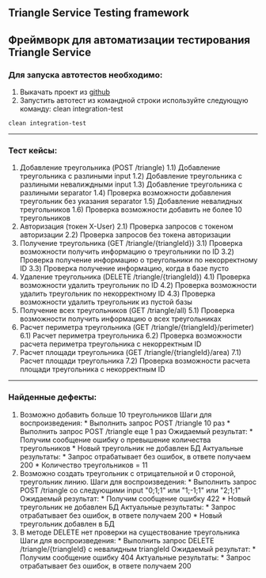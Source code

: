 Triangle Service Testing framework
---
Фреймворк для автоматизации тестирования Triangle Service
---
### Для запуска автотестов необходимо:
 1) Выкачать проект из [github](https://github.com/ansukhov/triangleService)
 2) Запустить автотест из командной строки используйте следующую команду: clean integration-test

```
clean integration-test
```
---
### Тест кейсы:
 1) Добавление треугольника (POST /triangle)
    1.1) Добавление треугольника с разлиными input
    1.2) Добавление треугольника с разлиными невалиждными input
    1.3) Добавление треугольника с разлиными separator
    1.4) Проверка возможности добавления треугольник без указания separator
    1.5) Добавление невалидных треугольников
    1.6) Проверка возможности добавить не более 10 треугольников
 2) Авторизация (токен X-User)
    2.1) Проверка запросов с токеном авторизации
    2.2) Проверка запросов без токена авторизации
 3) Получение треугольника (GET	/triangle/{triangleId})
    3.1) Проверка возможности получить информацию о треугольники по ID
    3.2) Проверка получение информацию о треугольники по некорректному ID
    3.3) Проверка получение информацию, когда в базе пусто
 4) Удаление треугольника (DELETE /triangle/{triangleId})
    4.1) Проверка возможности удалить треугольник по ID
    4.2) Проверка возможности удалить треугольник по некорректному ID
    4.3) Проверка возможности удалить треугольник из пустой базы
 5) Получение всех треугольников (GET /triangle/all)
    5.1) Проверка возможности получить информацию о всех треугольниках
 6) Расчет периметра треугольника (GET /triangle/{triangleId}/perimeter)
    6.1) Расчет периметра треугольника
    6.2) Проверка возможности расчета периметра треугольника с некорректным ID
 7) Расчет площади треугольника (GET /triangle/{triangleId}/area)
    7.1) Расчет площади треугольника
    7.2) Проверка возможности расчета площади треугольника с некорректным ID
---
### Найденные дефекты:
 1) Возможно добавить больше 10 треугольников
    Шаги для воспроизведения:
        * Выполнить запрос POST /triangle 10 раз
        * Выполнить запрос POST /triangle еще 1 раз
    Ожидаемый результат:
        * Получим сообщение ошибку о превышение количества треугольников
        * Новый треугольник не добавлен БД
    Актуальные результаты:
        * Запрос отрабатывает без ошибок, в ответе получаем 200
        * Количество треугольников = 11
 2) Возможно создать треугольник с отрицательной и 0 стороной, треугольник линию.
    Шаги для воспроизведения:
        * Выполнить запрос POST /triangle со следующими input "0;1;1" или "1;-1;1" или "2;1;1"
    Ожидаемый результат:
        * Получим сообщение ошибку 422
        * Новый треугольник не добавлен БД
    Актуальные результаты:
        * Запрос отрабатывает без ошибок, в ответе получаем 200
        * Новый треугольник добавлен в БД
 3) В методе DELETE нет проверки на существование треугольника
    Шаги для воспроизведения:
        * Выполнить запрос DELETE /triangle/{triangleId} с невалидным triangleId
    Ожидаемый результат:
        * Получим сообщение ошибку 404
    Актуальные результаты:
        * Запрос отрабатывает без ошибок, в ответе получаем 200
